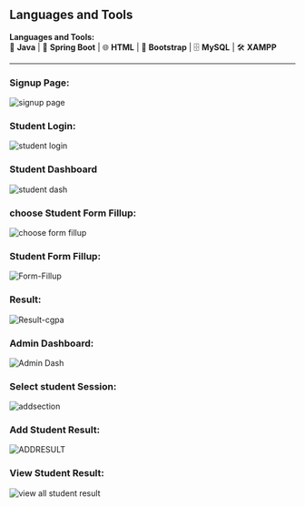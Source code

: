 ## Languages and Tools

**Languages and Tools:**  
🚀 **Java**  | 🌱 **Spring Boot** | 🌐 **HTML** | 🎨 **Bootstrap** | 🗄️ **MySQL** | 🛠️ **XAMPP**

---


### Signup Page:
![signup page](https://github.com/user-attachments/assets/ad830869-2e4b-4089-9171-5ceb774bf2a9)
### Student Login:
![student login](https://github.com/user-attachments/assets/33c9f600-1db1-445b-801f-259828fad26c)
### Student Dashboard
![student dash](https://github.com/user-attachments/assets/a3dc108f-9bfe-4471-b2e8-fa2735981cd4)
### choose Student Form Fillup:
![choose form fillup](https://github.com/user-attachments/assets/8c961737-9ee1-4866-9a56-adc650402b7b)
### Student Form Fillup:
![Form-Fillup](https://github.com/user-attachments/assets/68d59e53-26c7-432f-bc57-d1b653244ee4)
### Result:
![Result-cgpa](https://github.com/user-attachments/assets/ef4b6793-9c1d-4628-a50f-dda1874c0466)
### Admin Dashboard:
![Admin Dash](https://github.com/user-attachments/assets/63d87177-d2d8-45e1-8aa0-a3fc703693fd)
### Select student Session:
![addsection](https://github.com/user-attachments/assets/ccc38222-78b9-41b9-a67e-cffa5e19eef4)
### Add Student Result:
![ADDRESULT](https://github.com/user-attachments/assets/34ec0d04-12fb-4e11-92ff-db593f930033)
### View Student Result:
![view all student result](https://github.com/user-attachments/assets/f95e5fae-d76f-41da-843d-d15429e08c7b)




